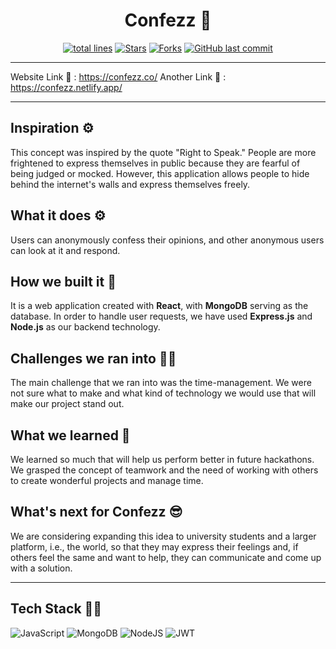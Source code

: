 <div align="center">

# Confezz 🤫

<a href="https://github.com/vasu-1/Confezz-Server"><img src="https://sloc.xyz/github/vasu-1/Confezz-Server?style=for-the-badge" alt="total lines"/></a>
<a href="https://github.com/vasu-1/Confezz-Server"><img src="https://img.shields.io/github/stars/vasu-1/Confezz-Server" alt="Stars"/></a>
<a href="https://github.com/vasu-1/Confezz-Server/network/members"><img src="https://img.shields.io/github/forks/vasu-1/Confezz-Server" alt="Forks"/></a>
<a href="https://github.com/vasu-1/Confezz-Server/commits"><img alt="GitHub last commit" src="https://img.shields.io/github/last-commit/vasu-1/Confezz-Server?logo=github"></a>
</div>

---

Website Link :link: : https://confezz.co/ 
Another Link :link: : https://confezz.netlify.app/

---

## Inspiration ⚙️
This concept was inspired by the quote "Right to Speak." People are more frightened to express themselves in public because they are fearful of being judged or mocked. However, this application allows people to hide behind the internet's walls and express themselves freely.

## What it does ⚙️
Users can anonymously confess their opinions, and other anonymous users can look at it and respond.

## How we built it 🏡
It is a web application created with **React**, with **MongoDB** serving as the database. In order to handle user requests, we have used **Express.js** and **Node.js** as our backend technology.

## Challenges we ran into 🏃‍♂️
The main challenge that we ran into was the time-management. We were not sure what to make and what kind of technology we would use that will make our project stand out.

## What we learned 💸
We learned so much that will help us perform better in future hackathons. We grasped the concept of teamwork and the need of working with others to create wonderful projects and manage time.

## What's next for Confezz 😎
We are considering expanding this idea to university students and a larger platform, i.e., the world, so that they may express their feelings and, if others feel the same and want to help, they can communicate and come up with a solution.


---

## Tech Stack 👨‍💻

![JavaScript](https://img.shields.io/badge/javascript-%23323330.svg?style=for-the-badge&logo=javascript&logoColor=%23F7DF1E)
![MongoDB](https://img.shields.io/badge/MongoDB-%234ea94b.svg?style=for-the-badge&logo=mongodb&logoColor=white)
![NodeJS](https://img.shields.io/badge/node.js-6DA55F?style=for-the-badge&logo=node.js&logoColor=white)
![JWT](https://img.shields.io/badge/JWT-black?style=for-the-badge&logo=JSON%20web%20tokens)
